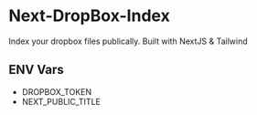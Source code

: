 # Next-DropBox-Index

Index your dropbox files publically. Built with NextJS & Tailwind

## ENV Vars

- DROPBOX_TOKEN
- NEXT_PUBLIC_TITLE